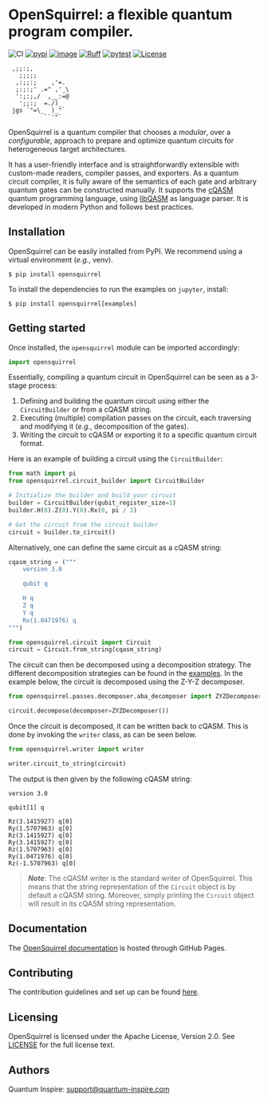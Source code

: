 # OpenSquirrel: a flexible quantum program compiler.

![CI](https://github.com/QuTech-Delft/OpenSquirrel/actions/workflows/tests.yaml/badge.svg)
[![pypi](https://img.shields.io/pypi/v/opensquirrel.svg)](https://pypi.org/project/opensquirrel/)
[![image](https://img.shields.io/pypi/pyversions/opensquirrel.svg)](https://pypi.python.org/pypi/opensquirrel)
[![Ruff](https://img.shields.io/endpoint?url=https://raw.githubusercontent.com/astral-sh/ruff/main/assets/badge/v2.json)](https://github.com/astral-sh/ruff)
[![pytest](https://img.shields.io/badge/py-test-blue?logo=pytest)](https://github.com/pytest-dev/pytest)
[![License](https://img.shields.io/badge/License-Apache_2.0-blue.svg)](https://opensource.org/licenses/Apache-2.0)

```
 ,;;:;,
   ;;;;;
  ,:;;:;    ,'=.
  ;:;:;' .=" ,'_\
  ':;:;,/  ,__:=@
   ';;:;  =./)_
 jgs `"=\_  )_"`
          ``'"`
```

OpenSquirrel is a quantum compiler that chooses a _modular_, over a _configurable_,
approach to prepare and optimize quantum circuits for heterogeneous target architectures.

It has a user-friendly interface and is straightforwardly extensible with custom-made readers,
compiler passes, and exporters.
As a quantum circuit compiler,
it is fully aware of the semantics of each gate and arbitrary quantum gates can be constructed manually.
It supports the [cQASM](https://qutech-delft.github.io/cQASM-spec/latest/) quantum programming language,
using [libQASM](https://github.com/QuTech-Delft/libqasm) as language parser.
It is developed in modern Python and follows best practices.

## Installation

OpenSquirrel can be easily installed from PyPI.
We recommend using a virtual environment (_e.g._, venv).

```shell
$ pip install opensquirrel
```

To install the dependencies to run the examples on `jupyter`, install:

```shell
$ pip install opensquirrel[examples]
```

## Getting started

Once installed, the `opensquirrel` module can be imported accordingly:

```python
import opensquirrel
```

Essentially, compiling a quantum circuit in OpenSquirrel can be seen as a 3-stage process:
1. Defining and building the quantum circuit using either the `CircuitBuilder` or from a cQASM string.
2. Executing (multiple) compilation passes on the circuit,
each traversing and modifying it (_e.g._, decomposition of the gates).
3. Writing the circuit to cQASM or exporting it to a specific quantum circuit format.

Here is an example of building a circuit using the `CircuitBuilder`:

```python
from math import pi
from opensquirrel.circuit_builder import CircuitBuilder

# Initialize the builder and build your circuit
builder = CircuitBuilder(qubit_register_size=1)
builder.H(0).Z(0).Y(0).Rx(0, pi / 3)

# Get the circuit from the circuit builder
circuit = builder.to_circuit()
```

Alternatively, one can define the same circuit as a cQASM string:

```python
cqasm_string = ("""
    version 3.0

    qubit q

    H q
    Z q
    Y q
    Rx(1.0471976) q
""")

from opensquirrel.circuit import Circuit
circuit = Circuit.from_string(cqasm_string)
```

The circuit can then be decomposed using a decomposition strategy.
The different decomposition strategies can be found in the
[examples](https://github.com/QuTech-Delft/OpenSquirrel/tree/develop/example/tutorials).
In the example below, the circuit is decomposed using the Z-Y-Z decomposer.

```python
from opensquirrel.passes.decomposer.aba_decomposer import ZYZDecomposer

circuit.decompose(decomposer=ZYZDecomposer())
```

Once the circuit is decomposed, it can be written back to cQASM.
This is done by invoking the `writer` class, as can be seen below.

```python
from opensquirrel.writer import writer

writer.circuit_to_string(circuit)
```

The output is then given by the following cQASM string:

    version 3.0

    qubit[1] q

    Rz(3.1415927) q[0]
    Ry(1.5707963) q[0]
    Rz(3.1415927) q[0]
    Ry(3.1415927) q[0]
    Rz(1.5707963) q[0]
    Ry(1.0471976) q[0]
    Rz(-1.5707963) q[0]

> __*Note*__: The cQASM writer is the standard writer of OpenSquirrel.
> This means that the string representation of the `Circuit` object is by default a cQASM string. Moreover, simply printing the `Circuit` object will result in its cQASM string representation.

## Documentation

The [OpenSquirrel documentation](https://QuTech-Delft.github.io/OpenSquirrel/) is hosted through GitHub Pages.


## Contributing

The contribution guidelines and set up can be found
[here](https://github.com/QuTech-Delft/OpenSquirrel/blob/develop/CONTRIBUTING.md).


## Licensing

OpenSquirrel is licensed under the Apache License, Version 2.0. See
[LICENSE](https://github.com/QuTech-Delft/OpenSquirrel/blob/master/LICENSE.md) for the full license text.


## Authors

Quantum Inspire: [support@quantum-inspire.com](mailto:"support@quantum-inspire.com")
